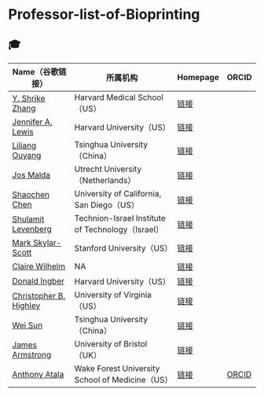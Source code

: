 # Professor-list-of-Bioprinting
## 🎓 

| Name（谷歌链接） | 所属机构 | Homepage |ORCID |
|--------------|----------|------------|------------|
| [Y. Shrike Zhang](https://scholar.google.com/citations?hl=zh-CN&user=qnEhC_EAAAAJ) | Harvard Medical School（US） | [链接](https://shrikezhang.com/publications/publications) |
| [Jennifer A. Lewis](https://scholar.google.com/citations?hl=en&user=Wdny3bkAAAAJ) | Harvard University（US） | [链接](https://lewisgroup.seas.harvard.edu/publications) |
| [Liliang Ouyang](https://scholar.google.com/citations?user=06FvzQAAAAJ&hl=en) | Tsinghua University（China） | [链接](https://llouyang.com/publications/) |
| [Jos Malda](https://scholar.google.com/citations?hl=en&user=yGM2EnIAAAAJ) | Utrecht University（Netherlands） | [链接](https://www.maldalab.org/research-output) |
| [Shaochen Chen](https://scholar.google.com/citations?hl=zh-CN&user=2bTg5Q0AAAAJ) | University of California, San Diego（US） | [链接](https://schen.ucsd.edu/lab/publications.html) |
| [Shulamit Levenberg](https://scholar.google.com/citations?hl=zh-CN&user=NZiXOl8AAAAJ) | Technion-Israel Institute of Technology（Israel） | [链接](https://levenberg.net.technion.ac.il/) |
| [Mark Skylar-Scott](https://scholar.google.com/citations?user=fp_1WrcAAAAJ&hl=zh-CN) | Stanford University（US） | [链接](NA) |
| [Claire Wilhelm](https://scholar.google.com/citations?user=_itTHD4AAAAJ&hl=zh-CN&oi=ao) | NA | [链接](NA) |
| [Donald Ingber](https://scholar.google.com/citations?user=3hzhsK4AAAAJ&hl=zh-CN&oi=ao) | Harvard University（US） | [链接](https://wyss.harvard.edu/team/core-faculty/donald-ingber/) |
| [Christopher B. Highley](https://scholar.google.com/citations?user=mdJzLNQAAAAJ&hl=zh-CN&oi=ao) | University of Virginia（US） | [链接](https://highleylab.com/#papers) |
| [Wei Sun](https://scholar.google.com/citations?user=K85IGAUAAAAJ&hl=en) | Tsinghua University（China） | [链接](NA) |
| [James Armstrong](https://scholar.google.co.uk/citations?user=Mm_-8UQAAAAJ&hl=en) | University of Bristol（UK） | [链接](https://thearmstronggroup.co.uk/2021/01/full-list-of-publications/) |
| [Anthony Atala](NA) | Wake Forest University School of Medicine（US） | [链接](https://profiles.wakehealth.edu/display/Person/aatala) |[ORCID](https://orcid.org/0000-0001-8186-2160) 







